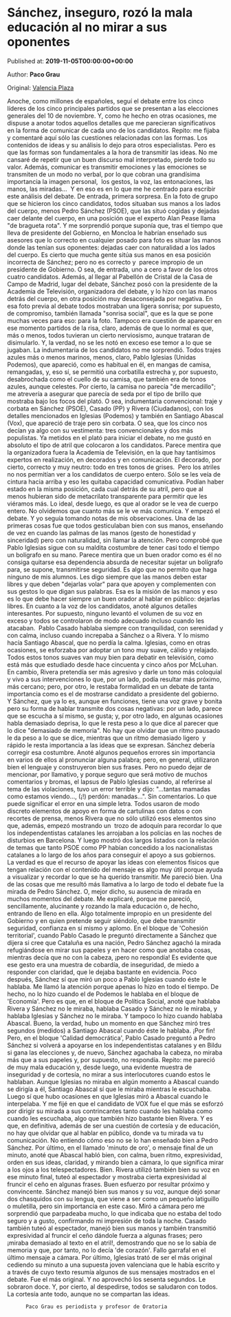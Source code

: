 
# Sánchez, inseguro, rozó la mala educación al no mirar a sus oponentes

Published at: **2019-11-05T00:00:00+00:00**

Author: **Paco Grau**

Original: [Valencia Plaza](https://valenciaplaza.com/sanchez-inseguro-rozo-la-mala-educacion-al-no-mirar-a-sus-oponentes)

Anoche, como millones de españoles, seguí el debate entre los cinco líderes de los cinco principales partidos que se presentan a las elecciones generales del 10 de noviembre. Y, como he hecho en otras ocasiones, me dispuse a anotar todos aquellos detalles que me parecieran significativos en la forma de comunicar de cada uno de los candidatos. Repito: me fijaba y comentaré aquí sólo las cuestiones relacionadas con las formas. Los contenidos de ideas y su análisis lo dejo para otros especialistas.
Pero es que las formas son fundamentales a la hora de transmitir las ideas. No me cansaré de repetir que un buen discurso mal interpretado, pierde todo su valor. Además, comunicar es transmitir emociones y las emociones se transmiten de un modo no verbal, por lo que cobran una grandísima importancia la imagen personal,  los gestos, la voz, las entonaciones, las manos, las miradas…  Y en eso es en lo que me he centrado para escribir este análisis del debate.
De entrada, primera sorpresa. En la foto de grupo que se hicieron los cinco candidatos, todos situaban sus manos a los lados del cuerpo, menos Pedro Sánchez (PSOE), que las situó cogidas y dejadas caer delante del cuerpo, en una posición que el experto Alan Pease llama "de bragueta rota". Y me sorprendió porque suponía que, tras el tiempo que lleva de presidente del Gobierno, en Moncloa le habrían enseñado sus asesores que lo correcto en cualquier posado para foto es situar las manos donde las tenían sus oponentes: dejadas caer con naturalidad a los lados del cuerpo. Es cierto que mucha gente sitúa sus manos en esa posición incorrecta de Sánchez; pero no es correcto y  parece impropio de un presidente de Gobierno. O sea, de entrada, uno a cero a favor de los otros cuatro candidatos. Además, al llegar al Pabellón de Cristal de la Casa de Campo de Madrid, lugar del debate, Sánchez posó con la presidente de la Academia de Televisión, organizadora del debate, y lo hizo con las manos detrás del cuerpo, en otra posición muy desaconsejada por negativa.
En esa foto previa al debate todos mostraban una ligera sonrisa; por supuesto, de compromiso, también llamada "sonrisa social", que es la que se pone muchas veces para eso: para la foto. Tampoco era cuestión de aparecer en ese momento partidos de la risa, claro, además de que lo normal es que, más o menos, todos tuvieran un cierto nerviosismo, aunque trataran de disimularlo. Y, la verdad, no se les notó en exceso ese temor a lo que se jugaban.
La indumentaria de los candidatos no me sorprendió. Todos trajes azules más o menos marinos, menos, claro, Pablo Iglesias (Unidas Podemos), que apareció, como es habitual en él, en mangas de camisa, remangadas, y, eso sí, se permitió una corbatilla estrecha y, por supuesto, desabrochada como el cuello de su camisa, que también era de tonos azules, aunque celestes. Por cierto, la camisa no parecía "de mercadillo"; me atrevería a asegurar que parecía de seda por el tipo de brillo que mostraba bajo los focos del plató. O sea, indumentaria convencional: traje y corbata en Sánchez (PSOE), Casado (PP) y Rivera (Ciudadanos), con los detalles mencionados en Iglesias (Podemos) y también en Santiago Abascal (Vox), que apareció de traje pero sin corbata. O sea, que los cinco nos decían ya algo con su vestimenta: tres convencionales y dos más populistas.
Ya metidos en el plató para iniciar el debate, no me gustó en absoluto el tipo de atril que colocaron a los candidatos. Parece mentira que la organizadora fuera la Academia de Televisión, en la que hay tantísimos expertos en realización, en decorados y en comunicación. El decorado, por cierto, correcto y muy neutro: todo en tres tonos de grises.  Pero los atriles no nos permitían ver a los candidatos de cuerpo entero. Sólo se les veía de cintura hacia arriba y eso les quitaba capacidad comunicativa. Podían haber estado en la misma posición, cada cual detrás de su atril, pero que al menos hubieran sido de metacrilato transparente para permitir que les viéramos más. Lo ideal, desde luego, es que al orador se le vea de cuerpo entero. No olvidemos que cuanto más se le ve más comunica.
Y empezó el debate. Y yo seguía tomando notas de mis observaciones. Una de las primeras cosas fue que todos gesticulaban bien con sus manos, enseñando de vez en cuando las palmas de las manos (gesto de honestidad y sinceridad) pero con naturalidad, sin llamar la atención. Pero comprobé que Pablo Iglesias sigue con su maldita costumbre de tener casi todo el tiempo un bolígrafo en su mano. Parece mentira que un buen orador como es él no consiga quitarse esa dependencia absurda de necesitar sujetar un bolígrafo para, se supone, transmitirse seguridad. Es algo que no permito que haga ninguno de mis alumnos. Les digo siempre que las manos deben estar libres y que deben "dejarlas volar" para que apoyen y complementen con sus gestos lo que digan sus palabras. Esa es la misión de las manos y eso es lo que debe hacer siempre un buen orador al hablar en público: dejarlas libres.
En cuanto a la voz de los candidatos, anoté algunos detalles interesantes. Por supuesto, ninguno levantó el volumen de su voz en exceso y todos se controlaron de modo adecuado incluso cuando les atacaban. 
Pablo Casado hablaba siempre con tranquilidad, con serenidad y con calma, incluso cuando increpaba a Sánchez o a Rivera. Y lo mismo hacía Santiago Abascal, que no perdía la calma.
Iglesias, como en otras ocasiones, se esforzaba por adoptar un tono muy suave, cálido y relajado. Todos estos tonos suaves van muy bien para debatir en televisión, como está más que estudiado desde hace cincuenta y cinco años por McLuhan.
En cambio, Rivera pretendía ser más agresivo y darle un tono más coloquial y vivo a sus intervenciones lo que, por un lado, podía resultar más próximo, más cercano; pero, por otro, le restaba formalidad en un debate de tanta importancia como es el de mostrarse candidato a presidente del gobierno.
Y Sánchez, que ya lo es, aunque en funciones, tiene una voz grave y bonita pero su forma de hablar transmite dos cosas negativas: por un lado, parece que se escucha a sí mismo, se gusta; y, por otro lado, en algunas ocasiones habla demasiado deprisa, lo que le resta peso a lo que dice al parecer que lo dice "demasiado de memoria". No hay que olvidar que un ritmo pausado le da peso a lo que se dice, mientras que un ritmo demasiado ligero  y rápido le resta importancia a las ideas que se expresan. Sánchez debería corregir esa costumbre.
Anoté algunos pequeños errores sin importancia en varios de ellos al pronunciar alguna palabra; pero, en general, utilizaron bien el lenguaje y construyeron bien sus frases. Pero no puedo dejar de mencionar, por llamativo, y porque seguro que será motivo de muchos comentarios y bromas, el lapsus de Pablo Iglesias cuando, al referirse al tema de las violaciones, tuvo un error terrible y dijo: "…tantas mamadas como estamos viendo…, (¡!) perdón: manadas…". Sin comentarios. Lo que puede significar el error en una simple letra.
Todos usaron de modo discreto elementos de apoyo en forma de cartulinas con datos o con recortes de prensa, menos Rivera que no sólo utilizó esos elementos sino que, además, empezó mostrando un  trozo de adoquín para recordar lo que los independentistas catalanes les arrojaban a los policías en las noches de disturbios en Barcelona. Y luego mostró dos largos listados con la relación de temas que tanto PSOE como PP habían concedido a los nacionalistas catalanes a lo largo de los años para conseguir el apoyo a sus gobiernos. La verdad es que el recurso de apoyar las ideas con elementos físicos que tengan relación con el contenido del mensaje es algo muy útil porque ayuda a visualizar y recordar lo que se ha querido transmitir. Me pareció bien.
Una de las cosas que me resultó más llamativa a lo largo de todo el debate fue la mirada de Pedro Sánchez. O, mejor dicho, su ausencia de mirada en muchos momentos del debate. Me explicaré, porque me pareció, sencillamente, alucinante y rozando la mala educación o, de hecho, entrando de lleno en ella. Algo totalmente impropio en un presidente del Gobierno y en quien pretende seguir siéndolo, que debe transmitir seguridad, confianza en sí mismo y aplomo.
En el bloque de 'Cohesión territorial', cuando Pablo Casado le preguntó directamente a Sánchez que dijera si cree que Cataluña es una nación, Pedro Sánchez agachó la mirada refugiándose en mirar sus papeles y en hacer como que anotaba cosas, mientras decía que no con la cabeza, ¡pero no respondía! Es evidente que ese gesto era una muestra de cobardía, de inseguridad, de miedo a responder con claridad, que le dejaba bastante en evidencia.
Poco después, Sánchez sí que miró un poco a Pablo Iglesias cuando éste le hablaba. Me llamó la atención porque apenas lo hizo en todo el tiempo. De hecho, no lo hizo cuando el de Podemos le hablaba en el bloque de 'Economía'. Pero es que, en el bloque de Política Social, anoté que hablaba Rivera y Sánchez no le miraba, hablaba Casado y Sánchez no le miraba, y hablaba Iglesias y Sánchez no le miraba. Y tampoco lo hizo cuando hablaba Abascal. Bueno, la verdad, hubo un momento en que Sánchez miró tres segundos (medidos) a Santiago Abascal cuando éste le hablaba. ¡Por fin!
Pero, en el bloque 'Calidad democrática', Pablo Casado preguntó a Pedro Sánchez si volverá a apoyarse en los independentistas catalanes y en Bildu si gana las elecciones y, de nuevo, Sánchez agachaba la cabeza, no miraba más que a sus papeles y, por supuesto, no respondía.
Repito: me pareció de muy mala educación y, desde luego, una evidente muestra de inseguridad y de cortesía, no mirar a sus interlocutores cuando estos le hablaban. Aunque Iglesias no miraba en algún momento a Abascal cuando se dirigía a él, Santiago Abascal sí que le miraba mientras le escuchaba. Luego sí que hubo ocasiones en que Iglesias miró a Abascal cuando le interpelaba. Y me fijé en que el candidato de VOX fue el que más se esforzó por dirigir su mirada a sus contrincantes tanto cuando les hablaba como cuando les escuchaba, algo que también hizo bastante bien Rivera. Y es que, en definitiva, además de ser una cuestión de cortesía y de educación, no hay que olvidar que al hablar en público, donde va tu mirada va tu comunicación. No entiendo cómo eso no se lo han enseñado bien a Pedro Sánchez.
Por último, en el llamado 'minuto de oro', o mensaje final de un minuto, anoté que Abascal habló bien, con calma, buen ritmo, expresividad, orden en sus ideas, claridad, y mirando bien a cámara, lo que significa mirar a los ojos a los telespectadores. Bien.
Rivera utilizó también bien su voz en ese minuto final, tuteó al espectador y mostraba cierta expresividad al fruncir el ceño en algunas frases. Buen esfuerzo por resultar próximo y convincente.
Sánchez manejó bien sus manos y su voz, aunque dejó sonar dos chasquidos con su lengua, que viene a ser como un pequeño latiguillo o muletilla, pero sin importancia en este caso. Miró a cámara pero me sorprendió que parpadeaba mucho, lo que indicaba que no estaba del todo seguro y a gusto, confirmando mi impresión de toda la noche.
Casado también tuteó al espectador, manejó bien sus manos y también transmitió expresividad al fruncir el ceño dándole fuerza a algunas frases; pero ¡miraba demasiado al texto en el atril!, demostrando que no se lo sabía de memoria y que, por tanto, no lo decía 'de corazón'. Fallo garrafal en el último mensaje a cámara.
Por último, Iglesias trató de ser el más original cediendo su minuto a una supuesta joven valenciana que le había escrito y a través de cuyo texto resumía algunos de sus mensajes mostrados en el debate. Fue el más original. Y no aprovechó los sesenta segundos. Le sobraron doce.
Y, por cierto, al despedirse, todos se saludaron con todos. La cortesía ante todo, aunque no se compartan las ideas.

        
          Paco Grau es periodista y profesor de Oratoria
        
      
